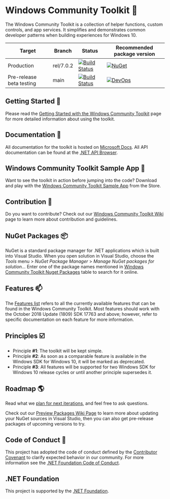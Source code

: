 
# Windows Community Toolkit :toolbox:

The Windows Community Toolkit is a collection of helper functions, custom controls, and app services. It simplifies and demonstrates common developer patterns when building experiences for Windows 10.

| Target | Branch | Status | Recommended package version |
| ------ | ------ | ------ | ------ |
| Production | rel/7.0.2 | [![Build Status](https://dev.azure.com/dotnet/CommunityToolkit/_apis/build/status/Toolkit-CI?branchName=rel/7.0.2)](https://dev.azure.com/dotnet/CommunityToolkit/_build/latest?definitionId=10&branchName=rel/7.0.2) | [![NuGet](https://img.shields.io/nuget/v/Microsoft.Toolkit.Uwp.svg)](https://www.nuget.org/profiles/Microsoft.Toolkit) |
| Pre-release beta testing | main | [![Build Status](https://dev.azure.com/dotnet/CommunityToolkit/_apis/build/status/Toolkit-CI?branchName=main)](https://dev.azure.com/dotnet/CommunityToolkit/_build/latest?definitionId=10) | [![DevOps](https://vsrm.dev.azure.com/dotnet/_apis/public/Release/badge/696bc9fd-f160-4e97-a1bd-7cbbb3b58f66/1/1)](https://dev.azure.com/dotnet/CommunityToolkit/_packaging?_a=feed&feed=CommunityToolkit-MainLatest) |

## Getting Started :raised_hands:

Please read the [Getting Started with the Windows Community Toolkit](https://docs.microsoft.com/windows/communitytoolkit/getting-started) page for more detailed information about using the toolkit.

## Documentation :pencil:

All documentation for the toolkit is hosted on [Microsoft Docs](https://docs.microsoft.com/windows/communitytoolkit/). All API documentation can be found at the [.NET API Browser](https://docs.microsoft.com/dotnet/api/?view=win-comm-toolkit-dotnet-stable).

## Windows Community Toolkit Sample App :iphone:

Want to see the toolkit in action before jumping into the code? Download and play with the [Windows Community Toolkit Sample App](https://www.microsoft.com/store/apps/9nblggh4tlcq) from the Store.

## Contribution :rocket:

Do you want to contribute? Check out our [Windows Community Toolkit Wiki](https://aka.ms/wct/wiki) page to learn more about contribution and guidelines.

## NuGet Packages :package:

NuGet is a standard package manager for .NET applications which is built into Visual Studio. When you open solution in Visual Studio, choose the *Tools* menu > *NuGet Package Manager* > *Manage NuGet packages for solution...* Enter one of the package names mentioned in [Windows Community Toolkit Nuget Packages](https://docs.microsoft.com/en-us/windows/communitytoolkit/nuget-packages) table to search for it online.

## <a name="supported"></a> Features :mailbox:

The [Features list](https://github.com/MicrosoftDocs/WindowsCommunityToolkitDocs/blob/master/docs/toc.md#controls) refers to all the currently available features that can be found in the Windows Community Toolkit. Most features should work with the October 2018 Update (1809) SDK 17763 and above; however, refer to specific documentation on each feature for more information.

## Principles :ballot_box_with_check:

* Principle **#1**: The toolkit will be kept simple.
* Principle **#2**: As soon as a comparable feature is available in the Windows SDK for Windows 10, it will be marked as deprecated.
* Principle **#3**: All features will be supported for two Windows SDK for Windows 10 release cycles or until another principle supersedes it.

## Roadmap :earth_americas:

Read what we [plan for next iterations](https://github.com/CommunityToolkit/WindowsCommunityToolkit/milestones), and feel free to ask questions.

Check out our [Preview Packages Wiki Page](https://github.com/CommunityToolkit/WindowsCommunityToolkit/wiki/Preview-Packages) to learn more about updating your NuGet sources in Visual Studio, then you can also get pre-release packages of upcoming versions to try.

## Code of Conduct :page_facing_up:

This project has adopted the code of conduct defined by the [Contributor Covenant](http://contributor-covenant.org/)
to clarify expected behavior in our community.
For more information see the [.NET Foundation Code of Conduct](CODE_OF_CONDUCT.md).

## .NET Foundation

This project is supported by the [.NET Foundation](http://dotnetfoundation.org).
